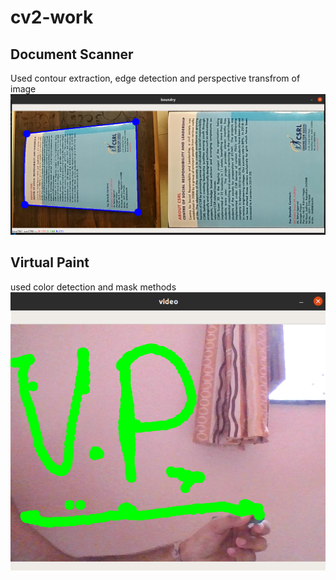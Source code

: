 # cv2-work
## Document Scanner
Used contour extraction, edge detection and perspective transfrom of image 
![Doc_scanner_image](https://github.com/jagdishjdh/cv2-work/blob/master/cv2_doc_scanner.png)


## Virtual Paint
used color detection and mask methods
![Virtual paint demo](https://github.com/jagdishjdh/cv2-work/blob/master/cv2_virtual_paint.png)
